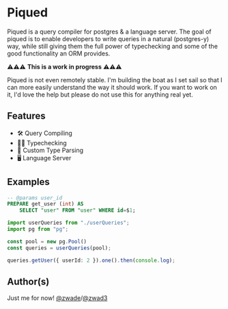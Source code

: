# Piqued

Piqued is a query compiler for postgres & a language server. The goal of piqued is to enable developers to write queries in a natural (postgres-y) way, while still giving them the full power of typechecking and some of the good functionality an ORM provides.

⚠️⚠️⚠️ **This is a work in progress** ⚠️⚠️⚠️

Piqued is not even remotely stable. I'm building the boat as I set sail so that I can more easily understand the way it should work. If you want to work on it, I'd love the help but please do not use this for anything real yet.

## Features

- 🛠️ Query Compiling
- 🕵️‍♂️ Typechecking
- 🧩 Custom Type Parsing
- 🖥️ Language Server

## Examples

```sql
-- @params user_id
PREPARE get_user (int) AS
    SELECT "user" FROM "user" WHERE id=$1;
```

```ts
import userQueries from "./userQueries";
import pg from "pg";

const pool = new pg.Pool()
const queries = userQueries(pool);

queries.getUser({ userId: 2 }).one().then(console.log);
```

## Author(s)

Just me for now! [@zwade](https://github.com/zwade)/[@zwad3](https://twitter.com/zwad3)